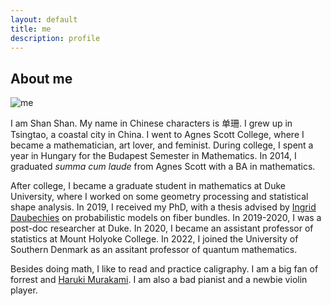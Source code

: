 ```yaml
---
layout: default
title: me
description: profile
---
```


## About me
![me](/images/sshan.jpg)

I am Shan Shan. My name in Chinese characters is 单珊. I grew up in Tsingtao, a coastal city in China. I went to Agnes Scott College, where I became a mathematician, art lover, and feminist. During college, I spent a year in Hungary for the Budapest Semester in Mathematics. In 2014, I graduated *summa cum laude* from Agnes Scott with a BA in mathematics.  

After college, I became a graduate student in mathematics at Duke University, where I worked on some geometry processing and statistical shape analysis. In 2019, I received my PhD, with a thesis advised by [Ingrid Daubechies](/images/SSID.png) on probabilistic models on fiber bundles. In 2019-2020, I was a post-doc researcher at Duke. In 2020, I became an assistant professor of statistics at Mount Holyoke College. In 2022, I joined the University of Southern Denmark as an assitant professor of quantum mathematics. 

Besides doing math, I like to read and practice caligraphy. I am a big fan of forrest and [Haruki Murakami](http://www.harukimurakami.com). I am also a bad pianist and a newbie violin player. 
     
<br />
<br />
<br />
<br />
<br />
<br />
<br />
<br />
